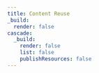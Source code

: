 ```yaml
---
title: Content Reuse
_build:
  render: false
cascade:
  _build:
    render: false
    list: false
    publishResources: false
---
```

